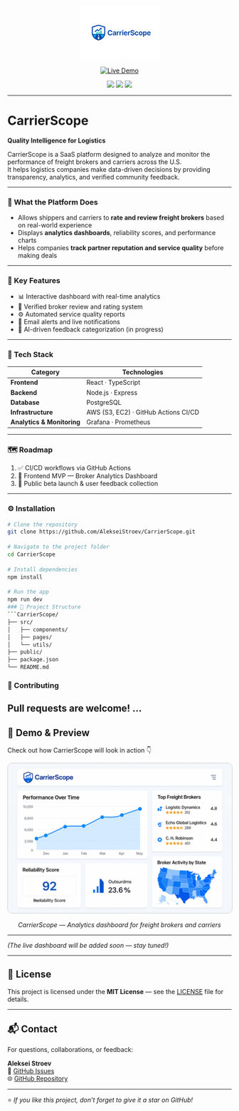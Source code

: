 <p align="center">
  <img src="./47B85726-51E2-4AE7-88CF-5A15DA5A4FC9.png" width="180" alt="CarrierScope Logo">
</p>

<p align="center">
  <a href="https://alekseistroev.github.io/CarrierScope" target="_blank">
    <img src="https://img.shields.io/badge/🚀_Live_Demo-blue?style=for-the-badge" alt="Live Demo">
  </a>
</p>

<p align="center">
  <img src="https://img.shields.io/badge/status-active-brightgreen?style=flat-square">
  <img src="https://img.shields.io/badge/license-MIT-blue?style=flat-square">
  <img src="https://img.shields.io/badge/version-1.0.0-orange?style=flat-square">
</p>

---

# CarrierScope  
**Quality Intelligence for Logistics**

CarrierScope is a SaaS platform designed to analyze and monitor the performance of freight brokers and carriers across the U.S.  
It helps logistics companies make data-driven decisions by providing transparency, analytics, and verified community feedback.

---

### 🚛 What the Platform Does

- Allows shippers and carriers to **rate and review freight brokers** based on real-world experience  
- Displays **analytics dashboards**, reliability scores, and performance charts  
- Helps companies **track partner reputation and service quality** before making deals

---

### 🧭 Key Features

- 📊 Interactive dashboard with real-time analytics  
- 📝 Verified broker review and rating system  
- ⚙️ Automated service quality reports  
- 🔔 Email alerts and live notifications  
- 💬 AI-driven feedback categorization (in progress)

---

### 🧩 Tech Stack

| Category | Technologies |
|-----------|---------------|
| **Frontend** | React · TypeScript |
| **Backend** | Node.js · Express |
| **Database** | PostgreSQL |
| **Infrastructure** | AWS (S3, EC2) · GitHub Actions CI/CD |
| **Analytics & Monitoring** | Grafana · Prometheus |

---

### 🗺 Roadmap

1. ✅ CI/CD workflows via GitHub Actions  
2. 🧩 Frontend MVP — Broker Analytics Dashboard  
3. 🚀 Public beta launch & user feedback collection  

---

### ⚙️ Installation

```bash
# Clone the repository
git clone https://github.com/AlekseiStroev/CarrierScope.git

# Navigate to the project folder
cd CarrierScope

# Install dependencies
npm install

# Run the app
npm run dev
### 🧱 Project Structure
```CarrierScope/
├── src/
│   ├── components/
│   ├── pages/
│   └── utils/
├── public/
├── package.json
└── README.md
```
### 🧠 Contributing
Pull requests are welcome! ...
---

## 📸 Demo & Preview

Check out how CarrierScope will look in action 👇

<p align="center">
  <img src="https://github.com/AlekseiStroev/CarrierScope/blob/main/22954BD2-9C06-40D2-A0FA-DE6B8CBC5DD5.png" alt="CarrierScope Dashboard Preview" width="800" style="border-radius:10px; border:1px solid #ccc;" />
</p>

<p align="center"><em>CarrierScope — Analytics dashboard for freight brokers and carriers</em></p>

---

*(The live dashboard will be added soon — stay tuned!)*

---

## 📄 License
This project is licensed under the **MIT License** — see the [LICENSE](LICENSE) file for details.

---

## 📬 Contact

For questions, collaborations, or feedback:

**Aleksei Stroev**  
📧 [GitHub Issues](https://github.com/AlekseiStroev/CarrierScope/issues)  
🌐 [GitHub Repository](https://github.com/AlekseiStroev/CarrierScope)

---

⭐ *If you like this project, don’t forget to give it a star on GitHub!*